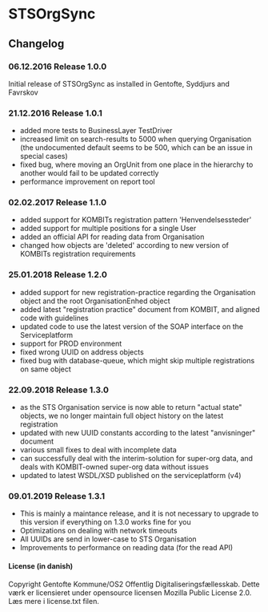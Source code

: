 # STSOrgSync


## Changelog

### 06.12.2016 Release 1.0.0
Initial release of STSOrgSync as installed in Gentofte, Syddjurs and Favrskov

### 21.12.2016 Release 1.0.1
* added more tests to BusinessLayer TestDriver
* increased limit on search-results to 5000 when querying Organisation (the undocumented default seems to be 500, which can be an issue in special cases)
* fixed bug, where moving an OrgUnit from one place in the hierarchy to another would fail to be updated correctly
* performance improvement on report tool

### 02.02.2017 Release 1.1.0
* added support for KOMBITs registration pattern 'Henvendelsessteder'
* added support for multiple positions for a single User
* added an official API for reading data from Organisation
* changed how objects are 'deleted' according to new version of KOMBITs registration requirements


### 25.01.2018 Release 1.2.0
* added support for new registration-practice regarding the Organisation object and the root OrganisationEnhed object
* added latest "registration practice" document from KOMBIT, and aligned code with guidelines
* updated code to use the latest version of the SOAP interface on the Serviceplatform
* support for PROD environment
* fixed wrong UUID on address objects
* fixed bug with database-queue, which might skip multiple registrations on same object

### 22.09.2018 Release 1.3.0
* as the STS Organisation service is now able to return "actual state" objects, we no longer maintain full object history on the latest registration
* updated with new UUID constants according to the latest "anvisninger" document
* various small fixes to deal with incomplete data
* can successfully deal with the interim-solution for super-org data, and deals with KOMBIT-owned super-org data without issues
* updated to latest WSDL/XSD published on the serviceplatform (v4)

### 09.01.2019 Release 1.3.1
* This is mainly a maintance release, and it is not necessary to upgrade to this version if everything on 1.3.0 works fine for you
* Optimizations on dealing with network timeouts
* All UUIDs are send in lower-case to STS Organisation
* Improvements to performance on reading data (for the read API)


#### License (in danish)

Copyright Gentofte Kommune/OS2 Offentlig Digitaliseringsfællesskab. Dette værk er licensieret under opensource
licensen Mozilla Public License 2.0. Læs mere i license.txt filen.

